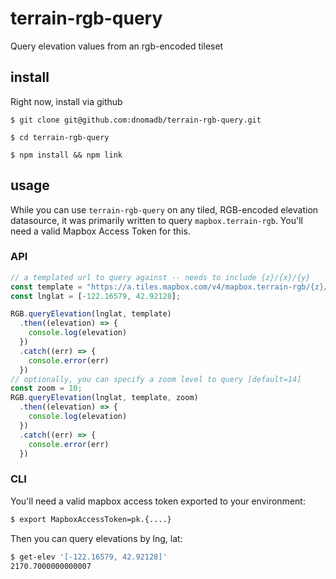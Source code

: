 # terrain-rgb-query
Query elevation values from an rgb-encoded tileset

## install
Right now, install via github
```
$ git clone git@github.com:dnomadb/terrain-rgb-query.git

$ cd terrain-rgb-query

$ npm install && npm link
```

## usage
While you can use `terrain-rgb-query` on any tiled, RGB-encoded elevation datasource,
it was primarily written to query `mapbox.terrain-rgb`. You'll need a valid Mapbox Access Token for this.

### API
```javascript
// a templated url to query against -- needs to include {z}/{x}/{y}
const template = "https://a.tiles.mapbox.com/v4/mapbox.terrain-rgb/{z}/{x}/{y}.pngraw?access_token={your MapboxAccessToken here!}";
const lnglat = [-122.16579, 42.92128];

RGB.queryElevation(lnglat, template)
  .then((elevation) => {
    console.log(elevation)
  })
  .catch((err) => {
    console.error(err)
  })
// optionally, you can specify a zoom level to query [default=14]
const zoom = 10;
RGB.queryElevation(lnglat, template, zoom)
  .then((elevation) => {
    console.log(elevation)
  })
  .catch((err) => {
    console.error(err)
  })
```

### CLI
You'll need a valid mapbox access token exported to your environment:
```bash
$ export MapboxAccessToken=pk.{....}
```
Then you can query elevations by lng, lat:
```bash
$ get-elev '[-122.16579, 42.92128]'
2170.7000000000007
```
